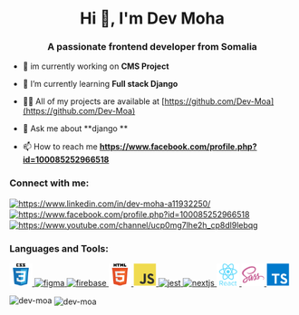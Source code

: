 <h1 align="center">Hi 👋, I'm Dev Moha</h1>
<h3 align="center">A passionate frontend developer from Somalia</h3>

- 🔭 im currently working on **CMS Project**

- 🌱 I’m currently learning **Full stack Django**

- 👨‍💻 All of my projects are available at [https://github.com/Dev-Moa](https://github.com/Dev-Moa)

- 💬 Ask me about **django **

- 📫 How to reach me **https://www.facebook.com/profile.php?id=100085252966518**

<h3 align="left">Connect with me:</h3>
<p align="left">
<a href="https://linkedin.com/in/https://www.linkedin.com/in/dev-moha-a11932250/" target="blank"><img align="center" src="https://raw.githubusercontent.com/rahuldkjain/github-profile-readme-generator/master/src/images/icons/Social/linked-in-alt.svg" alt="https://www.linkedin.com/in/dev-moha-a11932250/" height="30" width="40" /></a>
<a href="https://fb.com/https://www.facebook.com/profile.php?id=100085252966518" target="blank"><img align="center" src="https://raw.githubusercontent.com/rahuldkjain/github-profile-readme-generator/master/src/images/icons/Social/facebook.svg" alt="https://www.facebook.com/profile.php?id=100085252966518" height="30" width="40" /></a>
<a href="https://www.youtube.com/c/https://www.youtube.com/channel/ucp0mg7lhe2h_cp8dl9lebqg" target="blank"><img align="center" src="https://raw.githubusercontent.com/rahuldkjain/github-profile-readme-generator/master/src/images/icons/Social/youtube.svg" alt="https://www.youtube.com/channel/ucp0mg7lhe2h_cp8dl9lebqg" height="30" width="40" /></a>
</p>

<h3 align="left">Languages and Tools:</h3>
<p align="left"> <a href="https://www.w3schools.com/css/" target="_blank" rel="noreferrer"> <img src="https://raw.githubusercontent.com/devicons/devicon/master/icons/css3/css3-original-wordmark.svg" alt="css3" width="40" height="40"/> </a> <a href="https://www.figma.com/" target="_blank" rel="noreferrer"> <img src="https://www.vectorlogo.zone/logos/figma/figma-icon.svg" alt="figma" width="40" height="40"/> </a> <a href="https://firebase.google.com/" target="_blank" rel="noreferrer"> <img src="https://www.vectorlogo.zone/logos/firebase/firebase-icon.svg" alt="firebase" width="40" height="40"/> </a> <a href="https://www.w3.org/html/" target="_blank" rel="noreferrer"> <img src="https://raw.githubusercontent.com/devicons/devicon/master/icons/html5/html5-original-wordmark.svg" alt="html5" width="40" height="40"/> </a> <a href="https://developer.mozilla.org/en-US/docs/Web/JavaScript" target="_blank" rel="noreferrer"> <img src="https://raw.githubusercontent.com/devicons/devicon/master/icons/javascript/javascript-original.svg" alt="javascript" width="40" height="40"/> </a> <a href="https://jestjs.io" target="_blank" rel="noreferrer"> <img src="https://www.vectorlogo.zone/logos/jestjsio/jestjsio-icon.svg" alt="jest" width="40" height="40"/> </a> <a href="https://nextjs.org/" target="_blank" rel="noreferrer"> <img src="https://cdn.worldvectorlogo.com/logos/nextjs-2.svg" alt="nextjs" width="40" height="40"/> </a> <a href="https://reactjs.org/" target="_blank" rel="noreferrer"> <img src="https://raw.githubusercontent.com/devicons/devicon/master/icons/react/react-original-wordmark.svg" alt="react" width="40" height="40"/> </a> <a href="https://sass-lang.com" target="_blank" rel="noreferrer"> <img src="https://raw.githubusercontent.com/devicons/devicon/master/icons/sass/sass-original.svg" alt="sass" width="40" height="40"/> </a> <a href="https://www.typescriptlang.org/" target="_blank" rel="noreferrer"> <img src="https://raw.githubusercontent.com/devicons/devicon/master/icons/typescript/typescript-original.svg" alt="typescript" width="40" height="40"/> </a> </p>

<p><img align="left" src="https://github-readme-stats.vercel.app/api/top-langs?username=dev-moa&show_icons=true&locale=en&layout=compact" alt="dev-moa" /></p>

<p>&nbsp;<img align="center" src="https://github-readme-stats.vercel.app/api?username=dev-moa&show_icons=true&locale=en" alt="dev-moa" /></p>
